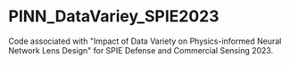 # PINN_DataVariey_SPIE2023
Code associated with "Impact of Data Variety on Physics-informed Neural Network Lens Design" for SPIE Defense and Commercial Sensing 2023.
